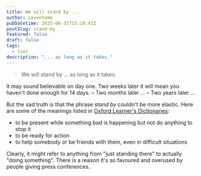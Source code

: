 ```yaml
---
title: We will stand by ...
author: Leventemo
pubDatetime: 2025-06-31T15:10:43Z
postSlug: stand-by
featured: false
draft: false
tags:
  - lies
description: "... as long as it takes."
---
```


>We will stand by ... as long as it takes.

It may sound believable on day one. Two weeks later it will mean you haven't done enough for 14 days. – Two months later ... – Two years later ...

But the sad truth is that the phrase _stand by_ couldn't be more elastic. Here are some of the meanings listed in [Oxford Learner's Dictionaries](https://www.oxfordlearnersdictionaries.com/definition/english/stand-by?q=stand+by):
* to be present while something bad is happening but not do anything to stop it
* to be ready for action
* to help somebody or be friends with them, even in difficult situations

Clearly, it might refer to anything from "just standing there" to actually "doing something". There is a reason it's so favoured and overused by people giving press conferences.
